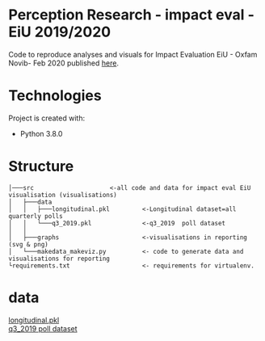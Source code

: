 # Perception Research - impact eval - EiU 2019/2020

Code to reproduce analyses and visuals for Impact Evaluation EiU - Oxfam Novib- Feb 2020 published [here](https://oxfam.box.com/s/cpokos2fyvhf2kw40bsskmn5tqux00ct). 

# Technologies
Project is created with: 
- Python 3.8.0 

# Structure
```
│───src                     <-all code and data for impact eval EiU visualisation (visualisations) 
│   ├───data                 
│   │   ├───longitudinal.pkl         <-Longitudinal dataset=all quarterly polls
│   │   └───q3_2019.pkl              <-q3_2019  poll dataset
│   │          
│   ├───graphs                       <-visualisations in reporting (svg & png)
│   └───makedata_makeviz.py          <- code to generate data and visualisations for reporting
└requirements.txt                    <- requirements for virtualenv.
```
# data
[longitudinal.pkl](https://oxfam.box.com/s/9tvgl5wubt70sq4lvc5acbvxpjn98ez0)  
[q3_2019  poll dataset](https://oxfam.box.com/s/n5pr3fx7y3o0nhoylgr5wyvk1n6zt3rz)




